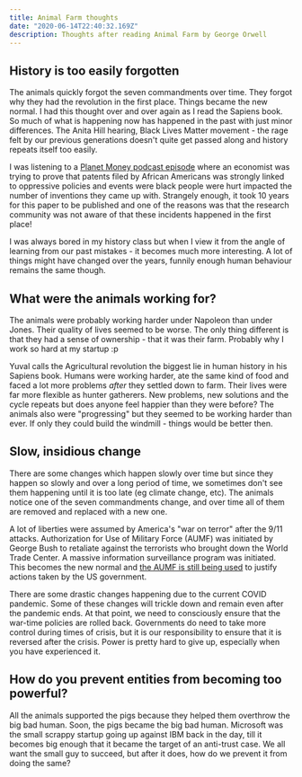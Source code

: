 ```yaml
---
title: Animal Farm thoughts
date: "2020-06-14T22:40:32.169Z"
description: Thoughts after reading Animal Farm by George Orwell
---
```


## History is too easily forgotten

The animals quickly forgot the seven commandments over time. They forgot why they had the revolution in the first place. Things became the new normal. I had this thought over and over again as I read the Sapiens book. So much of what is happening now has happened in the past with just minor differences. The Anita Hill hearing, Black Lives Matter movement - the rage felt by our previous generations doesn't quite get passed along and history repeats itself too easily.

I was listening to a [Planet Money podcast episode](https://www.npr.org/2020/06/12/876097416/patent-racism) where an economist was trying to prove that patents filed by African Americans was strongly linked to oppressive policies and events were black people were hurt impacted the number of inventions they came up with. Strangely enough, it took 10 years for this paper to be published and one of the reasons was that the research community was not aware of that these incidents happened in the first place!

I was always bored in my history class but when I view it from the angle of learning from our past mistakes - it becomes much more interesting. A lot of things might have changed over the years, funnily enough human behaviour remains the same though.

## What were the animals working for?

The animals were probably working harder under Napoleon than under Jones. Their quality of lives seemed to be worse. The only thing different is that they had a sense of ownership - that it was their farm. Probably why I work so hard at my startup :p

Yuval calls the Agricultural revolution the biggest lie in human history in his Sapiens book. Humans were working harder, ate the same kind of food and faced a lot more problems _after_ they settled down to farm. Their lives were far more flexible as hunter gatherers. New problems, new solutions and the cycle repeats but does anyone feel happier than they were before? The animals also were "progressing" but they seemed to be working harder than ever. If only they could build the windmill - things would be better then.

## Slow, insidious change

There are some changes which happen slowly over time but since they happen so slowly and over a long period of time, we sometimes don't see them happening until it is too late (eg climate change, etc). The animals notice one of the seven commandments change, and over time all of them are removed and replaced with a new one.

A lot of liberties were assumed by America's "war on terror" after the 9/11 attacks. Authorization for Use of Military Force (AUMF) was initiated by George Bush to retaliate against the terrorists who brought down the World Trade Center. A massive information surveillance program was initiated. This becomes the new normal and [the AUMF is still being used](https://www.wnycstudios.org/podcasts/radiolab/episodes/60-words) to justify actions taken by the US government.

There are some drastic changes happening due to the current COVID pandemic. Some of these changes will trickle down and remain even after the pandemic ends. At that point, we need to consciously ensure that the war-time policies are rolled back. Governments do need to take more control during times of crisis, but it is our responsibility to ensure that it is reversed after the crisis. Power is pretty hard to give up, especially when you have experienced it.

## How do you prevent entities from becoming too powerful?

All the animals supported the pigs because they helped them overthrow the big bad human. Soon, the pigs became the big bad human. Microsoft was the small scrappy startup going up against IBM back in the day, till it becomes big enough that it became the target of an anti-trust case. We all want the small guy to succeed, but after it does, how do we prevent it from doing the same?
